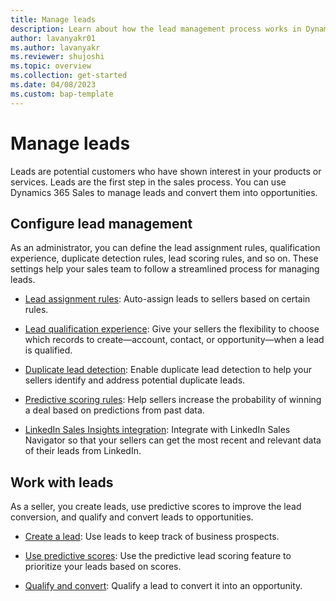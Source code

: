 ```yaml
---
title: Manage leads
description: Learn about how the lead management process works in Dynamics 365 Sales. 
author: lavanyakr01
ms.author: lavanyakr 
ms.reviewer: shujoshi
ms.topic: overview
ms.collection: get-started 
ms.date: 04/08/2023
ms.custom: bap-template 
---
```


# Manage leads

Leads are potential customers who have shown interest in your products or services. Leads are the first step in the sales process. You can use Dynamics 365 Sales to manage leads and convert them into opportunities.

## Configure lead management

As an administrator, you can define the lead assignment rules, qualification experience, duplicate detection rules, lead scoring rules, and so on. These settings help your sales team to follow a streamlined process for managing leads.

- [Lead assignment rules](understand-lead-distributions-assignment-rules.md): Auto-assign leads to sellers based on certain rules. 

- [Lead qualification experience](define-lead-qualification-experience.md): Give your sellers the flexibility to choose which records to create—account, contact, or opportunity—when a lead is qualified.  

- [Duplicate lead detection](enable-duplicate-lead-detection.md): Enable duplicate lead detection to help your sellers identify and address potential duplicate leads.  
- [Predictive scoring rules](configure-predictive-lead-scoring.md): Help sellers increase the probability of winning a deal based on predictions from past data.
- [LinkedIn Sales Insights integration](/dynamics365/linkedin/integrate-sales-navigator): Integrate with LinkedIn Sales Navigator so that your sellers can get the most recent and relevant data of their leads from LinkedIn.

## Work with leads

As a seller, you create leads, use predictive scores to improve the lead conversion, and qualify and convert leads to opportunities.

- [Create a lead](create-edit-lead-sales.md): Use leads to keep track of business prospects.
  
- [Use predictive scores](work-predictive-lead-scoring.md): Use the predictive lead scoring feature to prioritize your leads based on scores.
- [Qualify and convert](qualify-lead-convert-opportunity-sales.md): Qualify a lead to convert it into an opportunity. 